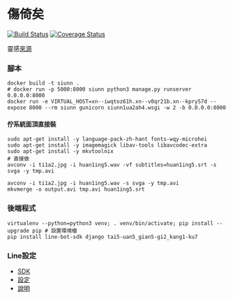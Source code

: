# 傷倚矣
[![Build Status](https://travis-ci.org/i3thuan5/siunn1ua2ah4.svg?branch=master)](https://travis-ci.org/i3thuan5/siunn1ua2ah4)
[![Coverage Status](https://coveralls.io/repos/github/i3thuan5/siunn1ua2ah4/badge.svg?branch=master)](https://coveralls.io/github/i3thuan5/siunn1ua2ah4?branch=master)

靈感[來源](https://www.facebook.com/plugins/video.php?href=https%3A%2F%2Fwww.facebook.com%2F100000731913117%2Fvideos%2F1544929298874786%2F&show_text=0&width=560)


### 腳本
```
docker build -t siunn .
# docker run -p 5000:8000 siunn python3 manage.py runserver 0.0.0.0:8000
docker run -e VIRTUAL_HOST=xn--iwqtoz61h.xn--v0qr21b.xn--kpry57d --expose 8000 --rm siunn gunicorn siunn1ua2ah4.wsgi -w 2 -b 0.0.0.0:8000
```

#### 佇系統面頂直接裝
```
sudo apt-get install -y language-pack-zh-hant fonts-wqy-microhei
sudo apt-get install -y imagemagick libav-tools libavcodec-extra
sudo apt-get install -y mkvtoolnix 
# 直接做
avconv -i ti1a2.jpg -i huan1ing5.wav -vf subtitles=huan1ing5.srt -s svga -y tmp.avi

avconv -i ti1a2.jpg -i huan1ing5.wav -s svga -y tmp.avi
mkvmerge -o output.avi tmp.avi huan1ing5.srt
```

### 後端程式
```
virtualenv --python=python3 venv; . venv/bin/activate; pip install --upgrade pip # 設置環境檔
pip install line-bot-sdk django tai5-uan5_gian5-gi2_kang1-ku7
```

### Line設定
* [SDK](https://github.com/line/line-bot-sdk-python/tree/6fde69b527229b3d6115fbcd0ef9be499bf54fb5)
* [設定](https://business.line.me/en/)
* [說明](https://devdocs.line.me/en/#send-message-object)
